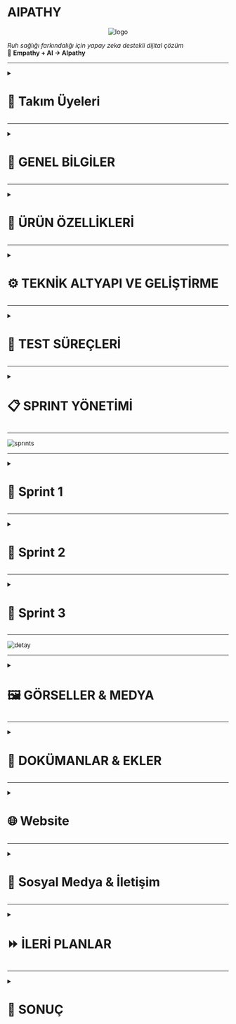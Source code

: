# AIPATHY

<p align="center">
  <img src="https://github.com/user-attachments/assets/4664d23e-f88c-4e9d-abd6-8cc3c7cbd031" alt="logo" />
</p>


*Ruh sağlığı farkındalığı için yapay zeka destekli dijital çözüm*  
🌱 **Empathy + AI → AIpathy**

---

<!--### 🧩 Takım İsmi
`[...]` <!-- Örn: MindCare Squad -->

<!-- ### 🖼️ Takım Logosu
`[...]` <!-- Örn: ![logo](assets/team-logo.png) -->
<details>
  <summary><h1>👥 Takım Üyeleri</h1></summary>
 
|    | <div align="center">İsim</div> | <div align="center">Rol</div> | <div align="center">İletişim</div> |
| :-----------: | :---------- | :---------- | :----------: |
| <img src="https://github.com/user-attachments/assets/2872bf8d-d092-4535-ac7d-e2e1a95d50cd" width="80" height="80"/> | Dilber Kartal | Scrum Master | [![linkedin](https://github.com/user-attachments/assets/3baa645a-33bc-4786-8327-cb0f92356f0a)](https://www.linkedin.com/in/dilberkartal/) [![GitHub](https://img.shields.io/badge/-GitHub-181717?logo=github&logoColor=white)](https://github.com/dilberkrtl) |
| <img src= "https://github.com/user-attachments/assets/5f44b19f-c839-40c0-a2a3-9201622af5b2" width="80" height="80"/> | Samed Tevin | Product Owner | [![linkedin](https://github.com/user-attachments/assets/3baa645a-33bc-4786-8327-cb0f92356f0a)](https://www.linkedin.com/in/samedtevin/) [![GitHub](https://img.shields.io/badge/-GitHub-181717?logo=github&logoColor=white)](https://github.com/samedTevin) |
| <img src="https://github.com/user-attachments/assets/9797faa1-2d9a-42bd-b8fa-b8f443bf1cdf" width="80" height="80"/> | Bengü Barış Balkan | Developer | [![linkedin](https://github.com/user-attachments/assets/3baa645a-33bc-4786-8327-cb0f92356f0a)](https://www.linkedin.com/in/bengu-baris-balkan-a17231236/) [![GitHub](https://img.shields.io/badge/-GitHub-181717?logo=github&logoColor=white)](https://github.com/BenguBarisBalkan) |
| <img src="https://github.com/user-attachments/assets/fd8a0e16-f6e7-4bb3-8567-b6288d296de0" width="80" height="80"/> | Elif Nur Arslançelik | Developer | [![GitHub](https://img.shields.io/badge/-GitHub-181717?logo=github&logoColor=white)](https://github.com/elifarslancelik) |
| <img src="https://github.com/user-attachments/assets/251695e2-db79-450a-8ecf-f76cf4e51bf0" width="80" height="80"/> | Selin Demir | Developer | [![linkedin](https://github.com/user-attachments/assets/3baa645a-33bc-4786-8327-cb0f92356f0a)](https://www.linkedin.com/in/selin-demir-961883218/) [![GitHub](https://img.shields.io/badge/-GitHub-181717?logo=github&logoColor=white)](https://github.com/Seliin366Seliin366) |
</details>

---

<details>
  <summary><h1>📌 GENEL BİLGİLER</h1></summary>

### 📱 Ürün / Uygulama İsmi
**AIpathy**  
*(Empathy kavramından ilham alınarak türetilmiştir)*

### 🧠 Ürün Logosu
`[...]` <!-- Örn: ![AIpathy Logo](assets/logo.png) -->

### 📘 Ürün Açıklaması
AIpathy, bireylerin ruh sağlığını günlük olarak izleyebilecekleri bir web platformudur. Günlük testler, yüz mimik analizi ve sesli konuşma duygu analizi gibi yapay zeka destekli yöntemlerle ruh halini analiz eder. Uygulama kişiye özel etkinlik önerileri sunar ve yüksek risk durumlarında bir sağlık kuruluşuna yönlendirir.

### 🪄 Uygulama Hikayesi
Sivil hayatta stresli, yoğun, yalnız ve monoton bir yaşam süren bireyler, genellikle ruhsal sorunlarını fark etmeden yaşamlarını sürdürür. AIpathy, bu kişilerin ruhsal durumunu her gün küçük adımlarla ölçerek erken teşhis, destek ve yönlendirme sağlar. Amaç, bireyi profesyonel yardıma ihtiyaç duymadan önce harekete geçirmektir.

### ❗ Problem ve Kullanıcı İhtiyacı
- **WHO’ya göre** dünyada yaklaşık 970 milyon insan ruhsal sorun yaşamaktadır.
- **TÜİK verilerine göre** Türkiye’de ruhsal sorun yaşayan bireylerin %65’i profesyonel destek almamaktadır.
- Psikolojik desteğe ihtiyaç duyan bireylerin %50’si (gelişmiş ülkelerde) ve %75’ten fazlası (gelişmekte olan ülkelerde) yardım alamamaktadır.
- AIpathy bu boşluğu doldurmayı hedefler.

### 🌍 Vizyon ve Misyon
- **Vizyon:** Bireylerin ruhsal sağlığını günlük olarak kolayca takip edebilecekleri güvenli ve erişilebilir bir platform sunmak.
- **Misyon:** Ruh sağlığı konusunda farkındalık yaratmak, erken teşhis sağlamak ve gerektiğinde profesyonel yönlendirme yapmak.

### 📱 Kullanım Senaryosu / Fonksiyonları
- Kullanıcı giriş yapar, günlük PHQ-9 testi çözer.
- Test sırasında yüzü analiz edilir.
- 10 saniyelik ses kaydı alınır ve analiz edilir.
- Test sonucu analiz edilir, risk skoru verilir.
- Risk düşükse etkinlik önerisi, yüksekse doktor paneline yönlendirme yapılır.
- Kullanıcı geçmiş test sonuçlarını görüntüleyebilir.

### 🔍 Temel İşlev / İkincil İşlev
- **Temel:** Günlük psikolojik testler ve AI analizleriyle ruh halinin değerlendirilmesi.
- **İkincil:** Yüz mimik analizi, sesli konuşmadan duygu çıkarımı, öneriler ve doktor yönlendirmeleri.

### 🎯 Hedef Kitle
- Üniversite öğrencileri
- Yoğun tempoda çalışan bireyler
- Psikolojik desteğe erişmekte zorlanan bireyler
- Ruhsal farkındalık kazanmak isteyen bireyler
- 18 yaş ve üzeri bireyler

### 🧍‍♂️ Kullanıcı Personaları
<!--`[...]` <!-- Persona dokümanları eklenecek -->
<table style="width: 100%; border-spacing: 24px; text-align: center;">

  <!-- Row 1 -->
  <tr>
    <td style="width: 50%;">
      <img src="https://github.com/user-attachments/assets/b8477cc4-c4bd-40ec-9387-44ab27e1c9fd" style="width: 100%; height: auto;">
    </td>
    <td style="width: 50%;">
      <img src="https://github.com/user-attachments/assets/fb5cce50-90bd-430c-a465-7f60babadfbf" style="width: 100%; height: auto;">
    </td>
  </tr>
  </table>


### 📢 Pazarlama Planı / Satış Stratejisi
- Başlangıçta ücretsiz kullanım ve temel özelliklerle beta sürüm
- Kullanıcı geri bildirimleriyle geliştirme
- İleri düzey özellikler için freemium model (pro analizler, geçmişe dönük grafikler)
- Doktor abonelik sistemi (geliştirilebilir)
- Üniversitelerle/psikolojik danışmanlık merkezleriyle iş birlikleri
</details>

---
<details>
  <summary><h1>🧠 ÜRÜN ÖZELLİKLERİ</h1></summary>

### Genel Özellikler
- Web tabanlı ve mobil uyumlu
- Günlük analiz mekanizması
- Yapay zeka destekli değerlendirme
- Sesli ve görsel analiz bir arada
- Profesyonel yönlendirme sistemi

### Kullanıcı Rolleri
- **Kullanıcı**: Giriş yapar, test çözerek analiz alır.
- **Doktor (planlanıyor)**: Yüksek riskli kullanıcıları görebilir, iletişim kurabilir.
- **Admin (planlanıyor)**: Platform yönetimi

### Güvenlik Özellikleri
- Email tabanlı doğrulama
- Giriş yapma / Kayıt olma
- Şifre kurtarma
- Verilerin güvenli saklanması

### Multi-language Desteği
`Planlanıyor.` (İlk hedef: Türkçe + İngilizce)

---

## 🎯 AIpathy Özel Özellikler

### 📅 Günlük PHQ-9 Testi
- PHQ-9 anketi
- PDF çıkış alma
- Test zamanlayıcısı

### 🧍‍♀️ Mimik Analizi (Yüz Tanıma)
- OpenCV kullanılarak yüz algılama
- FER2013 dataset ile eğitim
- Yüzden duygu çıkarımı

### 🎤 Ses Analizi (Duygu Tespiti)
- Google Speech-to-Text API kullanımı
- TextBlob ile duygu analizi
- 10 saniyelik konuşma kaydı ile metne dönüştürme

### 📊 Risk Skoru ve Yönlendirme
- AI ile skor belirlenir
- Riskli durumlarda doktor yönlendirmesi yapılır

### 🌱 Öneri Sistemi
- Düşük riskte etkinlik önerileri (müzik, doğa yürüyüşü, meditasyon)

### 📈 Görselleştirme ve Güven Skoru
- Test sonucunun grafikle gösterilmesi (planlanıyor)
- Sistem güven skoru (planlanıyor)

## 👨‍⚕️ Doktor Paneli Özellikleri
`Planlama aşamasında`
- Riskli kullanıcıları takip etme
- Ses kaydını ve mimik analizini görme
- Not ekleme
- Görüşme başlatma

## 👤 Kullanıcı Modülü
- Giriş / Kayıt
- Profil bilgisi ekleme
- Şifre değiştirme
- Geçmiş test sonuçlarını görme
- Test PDF indirimi

## 🧪 Test ve Değerlendirme
- Test zamanlayıcısı
- Kamera-ses testi eş zamanlı çalıştırma
- Test iptal opsiyonu
- Kullanıcıdan sesli komutla test başlatma (planlanıyor)
</details>

---
<details>
  <summary><h1>⚙️ TEKNİK ALTYAPI VE GELİŞTİRME</h1></summary>

### 🔧 Kullanılan Teknolojiler
- **Python, JavaScript, HTML, CSS**
- **React.js** – Bileşen tabanlı modern kullanıcı arayüzü geliştirme framework'ü
- **Vite** – Hızlı geliştirme sunucusu ve build işlemi sağlayan modern web geliştirme aracı
- **Tailwind CSS** – Utility-first yaklaşımı ile modüler ve özelleştirilebilir CSS framework'ü
- **Google Fonts - Montserrat** – Modern, temiz ve okunabilir yazı tipi
- **Responsive Design** – Mobil uyumlu, tüm cihazlara optimize edilmiş grid + flex tabanlı arayüz yapısı

#### 🔍 Veri Bilimi ve Makine Öğrenimi
- **Pandas** – Veri temizleme ve analiz işlemleri için
- **NumPy** – Sayısal hesaplamalar ve veri manipülasyonu
- **Matplotlib / Seaborn** – Veri görselleştirme ve EDA (Exploratory Data Analysis)
- **TextBlob / VADER** – Duygu analizi için doğal dil işleme kütüphaneleri
- **OpenCV** – Görüntü işleme ve analiz
- **Scikit-learn** *(planlanıyor)* – ML modeli eğitimi ve test süreçleri
- **Jupyter Notebook** – Veri keşfi ve prototipleme için

#### 🗣️ Ses İşleme
- **Google Speech-to-Text API**
- **Elevenlabs API** – Türkçe sesli girdilerin metne çevrilmesi

#### ☁️ Backend ve Veritabanı 
- **Firebase** *(planlanıyor)*
- **PostgreSQL** *(planlanıyor)*

#### 🤖 Yapay Zeka Destekleyici
- **Gemini AI** – Analiz sürecinde destekleyici API olarak düşünülüyor
</details>

---
<details>
  <summary><h1>🧪 TEST SÜREÇLERİ</h1></summary>

### 🔬 Test Planı

#### 📊 1. PHQ-9 Test Doğruluk Analizi
- Girdi verisiyle model çıktılarının PHQ-9 skorları ile korelasyonu
- Farklı kullanıcı tipleri için skor varyasyon analizi
- Yanıltıcı ya da eksik cevapların sonuçlara etkisi

#### 🎥 2. Kamera/Ses Entegrasyon Testleri
- Kamera/sesli kayıt başlatma/durdurma senaryoları
- Ses kaydında gecikme ve senkronizasyon testleri
- Farklı mikrofon/cihaz kombinasyonlarında stabilite testleri

#### ⚠️ 3. Edge-Case Senaryolar
- **Aşırı Sessizlik**: Uzun süreli sessizliğin sistem tepkisi (analiz başlatmama, uyarı vb.)
- **Aşırı Sesli Tepkiler**: Ani yüksek ses/tını değişimlerine karşı sistem kararlılığı
- **Karmaşık Duygular**: Hem pozitif hem negatif ifade içeren karmaşık ifadeler
- **Kötü Bağlantı**: Ağ kopması durumunda veri kaybı/test sonlandırma mantığı
- **Boş/Kısa Yanıtlar**: Yetersiz veriyle analiz yapılması durumu

#### 🔁 4. STT (Speech-to-Text) Testleri
- Türkçe'deki bölgesel aksanlarda doğruluk oranı
- Arka plan gürültüsünün etkisi
- Doğruluk yüzdesi hesaplama (WER - Word Error Rate ile)

#### 😊 5. Duygu Analizi Doğruluk Testi
- TextBlob / VADER çıktılarını manuel etiketli verilerle karşılaştırma
- Yanıltıcı cümlelerde analiz başarısı ("Sarcasm"/ironi tespiti gibi zayıf senaryolar)

#### 📱 6. UI/UX Kullanılabilirlik Testleri
- Farklı ekran çözünürlüklerinde kullanıcı arayüzü stabilitesi
- Mobil cihazlarda test akışının geçerliliği
- Geri bildirim butonları/test sonrası yönlendirme kontrolü
</details>

---
<details>
  <summary><h1>📋 SPRINT YÖNETİMİ</h1></summary>


### Ürün Vizyon Belgesi
`AIpathy.pdf` (Yüklenmiş durumda)

---

### Product Backlog

<table style="width: 100%; border-spacing: 24px; text-align: center;">

  <!-- Row 1 -->
  <tr>
    <td style="width: 50%;">
      <img src="https://github.com/user-attachments/assets/ececd35c-f571-48c1-8e7b-61e136993ece" style="width: 100%; height: auto;">
      <p>Backlog 1</p>
    </td>
    <td style="width: 50%;">
      <img src="https://github.com/user-attachments/assets/7658d1c7-d208-426d-8d53-8cd33c8b62e8" style="width: 100%; height: auto;">
      <p>Backlog 2</p>
    </td>
  </tr>

  <!-- Row 2 -->
  <tr>
    <td>
      <img src="https://github.com/user-attachments/assets/b2df357a-77f5-45f0-8b68-418b872fc799" style="width: 100%; height: auto;">
      <p>Backlog 3</p>
    </td>
    <td>
      <img src="https://github.com/user-attachments/assets/1881dc38-6b7b-4149-a765-9b561563c61d" style="width: 100%; height: auto;">
      <p>Backlog 4</p>
    </td>
  </tr>

  <!-- Row 3 -->
  <tr>
    <td>
      <img src="https://github.com/user-attachments/assets/af6078ca-4232-4a62-bcc8-77914dd8fb96" style="width: 100%; height: auto;">
      <p>Backlog 5</p>
    </td>
    <td>
      <img src="https://github.com/user-attachments/assets/491b732f-6ca0-4c70-a492-3e2977a2b811" style="width: 100%; height: auto;">
      <p>Backlog 6</p>
    </td>
  </tr>

  <!-- Row 4 -->
  <tr>
    <td>
      <img src="https://github.com/user-attachments/assets/35320799-5909-4ace-8cc3-7a623fd36981" style="width: 100%; height: auto;">
      <p>Backlog 7</p>
    </td>
    <td>
      <img src="https://github.com/user-attachments/assets/ca2b545c-0f21-4167-8678-215ea9622c8e" style="width: 100%; height: auto;">
      <p>Backlog 8</p>
    </td>
  </tr>

  <!-- Row 5 -->
  <tr>
    <td>
      <img src="https://github.com/user-attachments/assets/e010b5bd-8830-47fe-a6ea-2d50cc8339ab" style="width: 100%; height: auto;">
      <p>Backlog 9</p>
    </td>
    <td>
      <img src="https://github.com/user-attachments/assets/4dfe85f4-b3af-400f-820d-92a35efd9d92" style="width: 100%; height: auto;">
      <p>Backlog 10</p>
    </td>
  </tr>
</table>


---

### Daily Scrum Notları
`Whatsapp üzerinden gerçekleştirilmektedir.`
</details>

---
![sprınts](https://github.com/user-attachments/assets/193dc9d3-c15c-4177-a191-6d1fbf7a21ff)

---


<details>
  <summary><h1>🚀 Sprint 1</h1></summary>

  ---
<details>
    <summary><h2>Ekran Görüntüleri</h2></summary>

### Ana Sayfa
<table style="width: 100%; border-spacing: 24px; text-align: center;">

  <!-- Row 1 -->
  <tr>
    <td style="width: 50%;">
      <img src="https://github.com/user-attachments/assets/a634f112-6fbe-4ac3-b7bc-8a79f860accf" style="width: 100%; height: auto;">
      <p>Anasayfa 1</p>
    </td>
    <td style="width: 50%;">
      <img src="https://github.com/user-attachments/assets/8954e3e5-2760-43c6-abbc-892b500e831c" style="width: 100%; height: auto;">
      <p>Anasayfa 2</p>
    </td>
        <td style="width: 50%;">
      <img src="https://github.com/user-attachments/assets/6f3b1a97-117a-4d01-bac7-3a09df74b86e" style="width: 100%; height: auto;">
      <p>Anasayfa 3</p>
    </td>
  </tr>
</table>

---
### Giriş Yap Sayfası
![login](https://github.com/user-attachments/assets/8154cc5b-0c21-4803-90b8-edd21ae33da9)

---
### Kullanıcı Sayfası
![kullanıcı_page](https://github.com/user-attachments/assets/ec7a11c6-6953-41bd-ae9c-685b0e90d1e8)

---
### Doktor Sayfası
![doktor_page](https://github.com/user-attachments/assets/1d65067a-ec01-4116-acad-76c142f11352)

---
### Logo
![logo](https://github.com/user-attachments/assets/e692cb15-8d6a-41e7-99d7-8f6143784f7c)

  
</details>

---
<details>
      <summary><h2>Sprint 1 Backlog</h2></summary>
<table style="width: 100%; border-spacing: 24px; text-align: center;">

  <!-- Row 1 -->
  <tr>
    <td style="width: 50%;">
      <img src="https://github.com/user-attachments/assets/65fefcbe-c92d-4fdc-a9a2-f381b2041b5e" style="width: 100%; height: auto;">
    </td>
    <td style="width: 50%;">
      <img src="https://github.com/user-attachments/assets/2101b476-3401-4e10-b937-c2298bb6c4d8" style="width: 100%; height: auto;">
    </td>
  </tr>
  </table>
  </details>
  
---
<details>
      <summary><h2>Sprint 1 Daily Scrum</h2></summary>
 Daily scrum ekran görüntüleri: https://drive.google.com/drive/folders/1V2aDpiHToAQtLAmg0jeQKVFUCjDs7rAk?usp=sharing

  </details>

---

  <details>
    <summary><h2>📉 Burndown Grafikleri</h2></summary>

![sprint1_Burndown](https://github.com/user-attachments/assets/ce72ba6a-1657-49b1-b982-7bf9b0a8559b)

  </details>

---


**Sprint Notları:**
### ✅ Ürün ve Takım Süreci

- Takım ile birlikte ürün fikri beyin fırtınası yapılarak belirlendi.
- Ürün ismi olarak **"AIpathy"** seçildi ve oylama ile onaylandı.
- Basit bir logo tasarlandı, geliştirme sürecinde iyileştirilecek.
- Ürün tanımı, vizyonu ve amacı netleştirildi ve dökümantasyon haline getirildi.
- Ürün için hedef kitle tanımlandı (ör: genç yetişkin bireyler, mental destek arayan kullanıcılar) ve belgeye aktarıldı.
- Kullanıcı ihtiyaçlarını temsil eden **persona**(lar) oluşturuldu ve dokümante edildi.
- Takım içi roller netleştirildi: ML, Frontend, Backend, Deploy & Testing.
- GitHub reposu oluşturuldu ve `README.md` içerisine kurulum ve proje bilgileri eklendi.

---

### 🧠 Veri Bilimi / ML Çalışmaları

- PHQ-9 ve depresyon tespiti için toplam **3 veri seti** belirlendi.
- Veriler temizlendi, eksik veriler kontrol edildi ve kullanılabilir formatta etiketler eklendi/
- Seçilen veri setleri detaylı şekilde incelendi, uygun olmayan veriler elendi.
- **EDA (Exploratory Data Analysis)** süreci başlatıldı *(devam ediyor)*.
- STT (Speech-to-Text) altyapısı kuruldu. Türkçe sesli girdiler **ElevenLabs API** ile yazıya dönüştürülüyor.
- Duygu analizi modülü ve ML modeli eğitimi **Sprint 2'ye** aktarıldı.

---

### 💻 Proje Altyapısı ve Kurulum

- React.js + Vite kurulumu tamamlandı.
- Tailwind CSS entegrasyonu yapıldı.
- React Router DOM ile sayfa yönlendirmesi kuruldu.
- Frontend dosya ve klasör yapısı yapılandırıldı.
- Google Fonts (Montserrat) entegre edildi.
- Renk paleti ve animasyonlar belirlendi.
- Mobil uyumlu (responsive) tasarım başlatıldı.

---

### 🎨 UI & UX Çalışmaları

- Renk paleti oluşturuldu (lavanta, pastel mavi, açık yeşil, açık gri).
- Header, Footer, Hero bileşenleri tamamlandı.
- **Landing Page** bileşenleri tasarlandı.
- **Login** ekranı UI tasarımı ve validasyon kuralları tamamlandı.
- **Register** ekranı UI tasarımı tamamlandı.
- Kullanıcı tipi seçimi (User / Doctor) eklendi.
- Animasyonlar ve geçiş efektleri eklendi.

---

### 🔐 Kimlik Doğrulama Sistemi

- Login ve Register işlemleri yazıldı.
- JWT token üretimi ve yönetimi tamamlandı.
- Şifre güvenliği için **bcrypt hashing** sistemi entegre edildi.
- Token ve rol bazlı yetkilendirme için **middleware** fonksiyonları yazıldı.

---

### 📊 Dashboard & API Entegrasyonu

- Kullanıcı ve doktor panelleri tasarlandı.
- Backend endpoint'leri ile API bağlantısı sağlandı.
- Hata yönetimi ve yardımcı fonksiyonlar geliştirildi.
- Swagger kurulumu yapıldı, tüm endpoint’ler dökümante edildi.
- Swagger arayüzü üzerinden **manuel testler** gerçekleştirildi.

---

### 🛠️ Backend Geliştirme

- Kullanıcı kayıt, giriş, şifre sıfırlama, token doğrulama sistemleri geliştirildi.
- Rol bazlı erişim kontrolleri tamamlandı.
- MySQL kurulumu yapıldı, tablo yapısı oluşturuldu.
- SQL export dosyası hazırlandı ve versiyon kontrolüne dahil edildi.

---

### 🌐 Yayınlama ve Barındırma

- **Alan adı:** `aipathy.ai` domaini satın alındı.
- **Plesk Panel:** Hosting ve yönetim altyapısı yapılandırıldı.
- `vite build` sonrası çıkan dosyalar ile proje canlıya alındı.

---

- **Sprint İçinde Tamamlanması Beklenen Puan:**
  * `195` Puan

- **Sprint İçinde Tamamlanan Puan:**
  * `180` Puan

- **Sprint Gözden Geçirilmesi:**
  * ML tarafında temel veri altyapısı hazırlandı
  * STT entegrasyonu başarıyla tamamlandı
  * Web ve backend altyapısı büyük ölçüde kuruldu
  * EDA devam ediyor, duygu analizi ve model eğitimi sonraki sprinte kaydırıldı

- **Sprint Katılımcıları:**
    * Dilber	Kartal, Elif Nur	Arslançelik, Selin	Demir, Bengü Barış	Balkan, Samed	Tevin

- **Sprint Retrospektifi:**
  * ✅ Teknik temel başarıyla atıldı
  * ⏳ EDA tamamlandığında ML tarafı modelleme aşamasına geçebilecek
  * 📌 Sprint 2 için öncelik: Duygu analizi entegrasyonu + ilk model prototipi
</details>

----

<details>
  <summary><h1>🚀 Sprint 2</h1></summary>

  ---
<details>
    <summary><h2>Ekran Görüntüleri</h2></summary>
  
  ### Ana Sayfa
<table style="width: 100%; border-spacing: 24px; text-align: center;">

  <!-- Row 1 -->
  <tr>
    <td style="width: 50%;">
      <img src="https://github.com/user-attachments/assets/ead58d00-bf74-4980-b914-8d5ea452b4e1" style="width: 100%; height: auto;">
      <p>Anasayfa 1</p>
    </td>
    <td style="width: 50%;">
      <img src="https://github.com/user-attachments/assets/b9fc0a94-9770-435f-b4ac-c0c03f95f30d" style="width: 100%; height: auto;">
      <p>Anasayfa 2</p>
    </td>
        <td style="width: 50%;">
      <img src="https://github.com/user-attachments/assets/c0fdc178-302f-4010-a06c-ad88ce7d82e1" style="width: 100%; height: auto;">
      <p>Anasayfa 3</p>
    </td>
  </tr>
</table>

---
### Giriş Yap Sayfası
![login](https://github.com/user-attachments/assets/95b99884-5697-4747-8405-66b3ca817e87)

---
### Şifremi Unuttum Sayfası
![password](https://github.com/user-attachments/assets/521c1d4f-60ed-461a-aa49-c289877baae4)

---
### Kayıt Ol Sayfası
![register](https://github.com/user-attachments/assets/df235558-8234-4e57-9c11-d419357693b8)

---
### Genel Bakış Sayfası
![dashboard](https://github.com/user-attachments/assets/2088f0d7-08fa-4f43-a5e0-d3ccf4cadd54)

---
### Ai Asistan Sayfası
![ai](https://github.com/user-attachments/assets/b9b722e1-9934-47d4-b2c1-b87d888c7fab)

---
### Testler Sayfası
![test](https://github.com/user-attachments/assets/269a6e0e-bd86-4a08-bffc-737208984029)

---
### Ayarlar Sayfası
![settings](https://github.com/user-attachments/assets/7fe75acc-f512-404a-b56f-7e06e9d7339a)

</details>

---
<details>
      <summary><h2>Sprint 2 Daily Scrum</h2></summary>
Daily scrum ekran görüntüleri: https://drive.google.com/drive/folders/1rfYZUojwLwtIV_8ZCfEu_0Kug4CaycU4?usp=sharing

  </details>

---
  <details>
    <summary><h2>📉 Burndown Grafikleri</h2></summary>

![Burndown Chart](https://github.com/user-attachments/assets/f4bd5429-e160-40e2-9c25-c570a1b7ccd3)


  </details>


---

**Sprint Notları:**
### 🧭 Ürün ve Planlama Süreçleri

* Web sitesinde yer alacak tüm sayfalar belirlendi ve içerikleri netleştirildi.
* Uygulama için ürün haritası oluşturuldu.
* Her sayfa için ön yüz tasarım planı yapıldı.
* İncelenecek psikolojik testler araştırıldı ve kategorilere ayrıldı.
* Her test kategorisine ait veri setleri hazırlandı ve içerikleri düzenlendi.

---

### 🎨 Frontend (Ön Yüz) Geliştirmeleri

* Kullanıcı ve doktor dashboard bileşenleri modern ve işlevsel biçimde tasarlandı.
* Logo ve marka görselleri oluşturularak arayüzle entegre edildi.
* Testler sayfası kullanıcı dostu şekilde kartlar ve yönlendirme butonlarıyla geliştirildi.
* Scroll-to-bottom fonksiyonu ve tab geçişleri gibi kullanıcı deneyimini artıran detaylar eklendi.
* Yapay zeka destekli sohbet arayüzü (chat interface) tasarlandı.
* Tüm arayüzde UI/UX tasarımları (butonlar, formlar, renkler, tipografi) yenilendi.
* Profil ve ayarlar sayfalarında görsel ve fonksiyonel iyileştirmeler yapıldı.
* Mobil/tablet/masaüstü için responsive optimizasyonlar tamamlandı.
* Kod refactor işlemleriyle okunabilirlik ve sürdürülebilirlik artırıldı.
* CI/CD entegrasyonu ile otomatik build & deploy sistemleri kuruldu.
* Güvenlik açıkları (client-side manipulation) giderildi.
* Performans optimizasyonları ve genel hata ayıklamaları yapıldı.

---

### 🔐 Backend (Arka Yüz) Geliştirmeleri

* JWT ile kimlik doğrulama, oturum yönetimi ve şifreleme altyapısı geliştirildi.
* Kullanıcı, doktor, analiz ve test gibi temel veri modelleri oluşturuldu.
* RESTful API endpoint'leri geliştirildi ve Swagger dokümantasyonu hazırlandı.
* Veritabanı şemaları ve ilişkileri tasarlandı, optimizasyonlar yapıldı.
* Sequelize, migration, connection pooling ve veri doğrulama süreçleri entegre edildi.
* Şifre sıfırlama, e-posta güncelleme, doğrulama gibi gelişmiş kullanıcı özellikleri eklendi.
* Hata yönetimi, validasyon mekanizmaları ve rate limiting güvenlik önlemleri entegre edildi.
* XSS/CSRF gibi güvenlik açıklarına karşı korumalar uygulandı.
* Docker & docker-compose ile container tabanlı geliştirme ortamı kuruldu.
* CI/CD süreçleri backend için de yapılandırıldı.
* Kod temizliği, refactor ve sürdürülebilirlik iyileştirmeleri yapıldı.

---

### 📊 Veri ve Modelleme Çalışmaları (ML)

* Gönderilen verilerle ilk modeller eğitildi.
* Farklı veri kaynaklarını işlemek için ML pipeline oluşturuldu.
* STT (Speech-to-Text) ile Gemini entegrasyonu sağlandı.
* MP3 ses verilerinden duygu analizi alabilen sistem geliştirildi.
* STT + duygu analiz modelleri için ilk API yazıldı.
* Yapay veriler oluşturulup normalize edilerek ön işlemden geçirildi.

---

### ⚙️ Diğer Teknik Geliştirmeler

* Sayfa ve bileşen geçişleri optimize edildi.
* Şifre sıfırlama, güncelleme ve e-posta yönetim arayüzü geliştirildi.
* Birim, entegrasyon ve API testleri yazıldı.
* Qodana ile frontend-backend hata analizi yapıldı ve düzeltmeler sağlandı.

---
 
- **Sprint İçinde Tamamlanması Beklenen Puan:**
  * `275` Puan

- **Sprint İçinde Tamamlanan Puan:**
  * `275` Puan

- **Sprint Gözden Geçirilmesi:**

    * Web sitesinin mimarisi detaylandırıldı, sayfa yapıları netleştirildi.
    * Psikolojik testler detaylı biçimde sınıflandırıldı, test başlıkları ve içerikleri üretildi.
    * Yapay zeka modüllerinde duygu analizi sisteminin temel entegrasyonu sağlandı.
    * STT modeli başarıyla çalıştırıldı, ses kaydından analiz alınmaya başlandı.
    * Frontend tarafında modern ve kullanıcı dostu test ekranları geliştirildi.
    * Arayüzler hem işlevsel hem de estetik hale getirildi.
    * Backend tarafında şifre sıfırlama, kimlik doğrulama ve veri yönetimi modülleri geliştirildi.
    * Veritabanı yapısı oturtuldu, tüm modellerle entegre edildi.
    * Otomasyon ve güvenlik açısından tüm platform CI/CD, Docker ve güvenlik önlemleriyle donatıldı.
    * İlk yapay zeka API’leri çalışır hale getirildi.
    * Proje teknik temelde işlevsel hale geldi, sonraki sprintte duygu modeli geliştirmesi yapılacak.

- **Sprint Katılımcıları:**
    * Dilber	Kartal, Elif Nur	Arslançelik, Selin	Demir, Bengü Barış	Balkan, Samed	Tevin

- **Sprint Retrospektifi:**

    #### 🔧 **Backend**

     * Yeni test tipleri için `validTypes` ve validasyon yapısına `narsisizm_testi`, `borderline_kisilik_testi` gibi seçenekler eklenecek.
     * ENUM alanlar güncellenerek veritabanı yapısı esnetilecek.
     * Test sonuçlarının yorumlanması için yeni analiz fonksiyonları yazılacak.

    #### 🎨 **Frontend**

     * Test sonucu ekranında görsel destekli mini sonuç kutucuğu, altında “Sonuçlarım sayfasına git” yönlendirmesi ile birlikte gösterilecek.
     * “Diğer Testlere Göz At” ve “Terapistin ile Eşleş” butonları eklenecek.
     * Scrollable (yatay kaydırmalı) test kutucukları için Swiper.js veya Glide.js gibi kütüphanelerden biri kullanılacak.
     * Sayfa içerikleri için modern UI/UX bileşenleriyle tasarım güçlendirilecek.

    #### 📄 **İçerik Geliştirmeleri**

     * “Hastalıklar Bilgilendirme”, “Hakkımızda”, “Bize Katılın”, “Nasıl Çalışır”, “Sıkça Sorulan Sorular” gibi sayfaların içerikleri yazılacak ve sistemde kullanılabilir hale getirilecek.

    #### 🛡 **Güvenlik ve Performans**

     * API güvenliği için input kontrolü, rate limit, CORS yapılandırmaları güncellenecek.
     * Loglama, hata takibi ve sağlık kontrol sistemleri kurulacak.
     * API’lerde versiyonlama, pagination, caching ve sıralama özellikleri eklenecek.
     * PM2, Docker, CI/CD ile production ortamına geçiş süreci başlatılacak.

</details>

----
<details>
  <summary><h1>🚀 Sprint 3</h1></summary>

  ---
<details>
    <summary><h2>Ekran Görüntüleri</h2></summary>
  
</details>

---
  <details>
    <summary><h2>Uygulama Haritası</h2></summary>

![App Flowchart]()
   
  </details>


---
  <details>
    <summary><h2>📉 Burndown Grafikleri</h2></summary>

![Burndown Chart]()

  </details>

---

- **Sprint Notları:**
   * 

- **Sprint İçinde Tamamlanması Beklenen Puan:**
  * `x` Puan

- **Sprint Gözden Geçirilmesi:**
   * 

- **Sprint Katılımcıları:**
    * Dilber	Kartal, Elif Nur	Arslançelik, Selin	Demir, Bengü Barış	Balkan, Samed	Tevin

- **Sprint Retrospektifi:**
   * 
</details>

----

![detay](https://github.com/user-attachments/assets/9e2f5692-3ccd-4a4b-bdce-ee5ec3f22085)


----

<details>
  <summary><h1>🖼️ GÖRSELLER & MEDYA</h1></summary>

- Ekran görüntüleri (test ekranı, ses kaydı, analiz ekranı)  
  `Ekran görüntüleri eklenecek`

- Tanıtım Videosu  
  `Planlanıyor`

### 🎨 Tasarım & Marka Renk Paleti
| Amaç             | Renk Kodları |
|------------------|--------------|
| Arka Plan        | `#1c1c1e`    |
| Vurgu Rengi      | `#32cd32`    |
| Ana Metin        | `#f5f5f5`    |
| Kart Arka Planı  | `#2a2a2c`    |
| İkincil Metin    | `#d1d1d1`    |
</details>

---
<details>
  <summary><h1>📎 DOKÜMANLAR & EKLER</h1></summary>

- [AIpathy.pdf](https://github.com/user-attachments/files/21163464/AIpathy.pdf)
- Kullanıcı Sözleşmesi: `[...]`
- Aydınlatma Metni: `[...]`
- Açık Rıza Metni: `[...]`
</details>

---
<details>
 <summary><h1>🌐 Website</h1></summary>
 https://aipathy.xyz
</details>

---
<details>
  <summary><h1>📱 Sosyal Medya & İletişim</h1></summary>

Eğer AIpathy projesiyle ilgileniyorsanız veya iş birliği yapmak isterseniz bize ulaşabilirsiniz:

✉️ info.aipathy@gmail.com

📱 Sosyal medya hesaplarımız:

<!-- Sosyal Medya İkonları -->
<div style="display: flex; gap: 16px; align-items: center; margin-top: 10px;">

  <!-- LinkedIn -->
  <a href="https://tr.linkedin.com/company/aipathy" target="_blank">
    <img src="https://cdn.jsdelivr.net/gh/devicons/devicon/icons/linkedin/linkedin-original.svg" alt="LinkedIn" width="40" height="40" />
  </a>

  <!-- Instagram -->
  <a href="https://www.instagram.com/ai_pathy/" target="_blank">
    <img src="https://upload.wikimedia.org/wikipedia/commons/a/a5/Instagram_icon.png" alt="Instagram" width="40" height="40" />
  </a>

  <!-- X (Twitter) -->
<a href="https://x.com/ai_pathy" target="_blank">
  <img src="https://cdn-icons-png.flaticon.com/512/5968/5968830.png" alt="X" width="40" height="40" />
</a>

  <!-- Facebook -->
  <a href="https://www.facebook.com/profile.php?id=61578951092137" target="_blank">
    <img src="https://upload.wikimedia.org/wikipedia/commons/5/51/Facebook_f_logo_%282019%29.svg" alt="Facebook" width="40" height="40" />
  </a>

</div>
</details>

---
<details>
  <summary><h1>⏩ İLERİ PLANLAR</h1></summary>

* Mobil sürüm (React Native)  
* Kendi sesli analiz modelimizin eğitimi  
* Kullanıcıya özel gelişim grafiklerinin sunulması  
* Profesyonel danışan eşleştirme sistemi
</details>

---
<details>
  <summary><h1>🏁 SONUÇ</h1></summary>

AIpathy, yapay zeka ile ruh sağlığına empatik yaklaşım sunan yenilikçi bir girişimdir. Bilinçli farkındalık, güvenli öneriler ve doğru yönlendirmeyle herkes için daha sağlıklı bir zihin mümkün.
</details>
